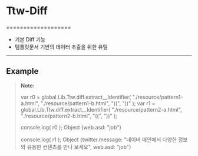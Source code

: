 # Ttw-Diff
===================

* 기본 Diff 기능
* 템플릿문서 기반의 데이터 추출을 위한 유틸

-------------
Example
-------------

> **Note:**
>
> var r0 = global.Lib.Ttw.diff.extract__Identifier( "./resource/pattern1-a.html", "./resource/pattern1-b.html", "((", "))" );
> var r1 = global.Lib.Ttw.diff.extract__Identifier( "./resource/pattern2-a.html", "./resource/pattern2-b.html", "((", "))" );
>
> console.log( r0 );
>	Object {web.asd: "job"}
>
> console.log( r1 );
>	Object {twitter.message: "네이버 메인에서 다양한 정보와 유용한 컨텐츠를 만나 보세요", web.asd: "job"}
>
